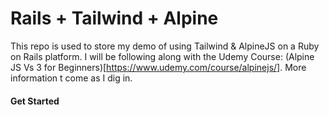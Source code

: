 # Rails + Tailwind + Alpine

This repo is used to store my demo of using Tailwind & AlpineJS on a Ruby on Rails platform. I will be following along with the Udemy Course: (Alpine JS Vs 3 for Beginners)[https://www.udemy.com/course/alpinejs/]. More information t come as I dig in.


#### Get Started



